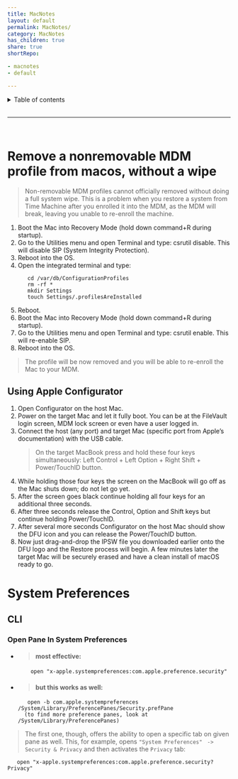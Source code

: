 ```yaml
---
title: MacNotes
layout: default
permalink: MacNotes/
category: MacNotes
has_children: true
share: true
shortRepo:

- macnotes
- default

---
```


<details markdown="block">              
<summary>              
Table of contents              
</summary>              
{: .text-delta }              
1. TOC              
{:toc}              
</details>

<br/>

---

<br/>

# Remove a nonremovable MDM profile from macos, without a wipe

> Non-removable MDM profiles cannot officially removed without doing a full system wipe.
> This is a problem when you restore a system from Time Machine after you enrolled it into the MDM, as the MDM
> will break, leaving you unable to re-enroll the machine.

1. Boot the Mac into Recovery Mode (hold down command+R during startup).
2. Go to the Utilities menu and open Terminal and type: csrutil disable. This will disable SIP (System Integrity Protection).
3. Reboot into the OS.
4. Open the integrated terminal and type:
   ```shell
      cd /var/db/ConfigurationProfiles
      rm -rf *
      mkdir Settings
      touch Settings/.profilesAreInstalled
   ```
5. Reboot.
6. Boot the Mac into Recovery Mode (hold down command+R during startup).
7. Go to the Utilities menu and open Terminal and type: csrutil enable. This will re-enable SIP.
8. Reboot into the OS.

> The profile will be now removed and you will be able to re-enroll the Mac to your MDM.

## Using Apple Configurator

1. Open Configurator on the host Mac.
2. Power on the target Mac and let it fully boot. You can be at the FileVault login screen, MDM lock screen or even have a user logged in.
3. Connect the host (any port) and target Mac (specific port from Apple’s documentation) with the USB cable.
   > On the target MacBook press and hold these four keys simultaneously: Left Control + Left Option + Right Shift + Power/TouchID button.
4. While holding those four keys the screen on the MacBook will go off as the Mac shuts down; do not let go yet.
5. After the screen goes black continue holding all four keys for an additional three seconds.
6. After three seconds release the Control, Option and Shift keys but continue holding Power/TouchID.
7. After several more seconds Configurator on the host Mac should show the DFU icon and you can release the Power/TouchID button.
8. Now just drag-and-drop the IPSW file you downloaded earlier onto the DFU logo and the Restore process will begin. A few minutes later the target Mac will be securely erased and have a clean install of macOS ready to go.

# System Preferences

## CLI

### Open Pane In System Preferences

- > #### most effective:

  ```shell
      open "x-apple.systempreferences:com.apple.preference.security"
  ```

- > #### but this works as well:

  ```shell
     open -b com.apple.systempreferences /System/Library/PreferencePanes/Security.prefPane
    (to find more preference panes, look at /System/Library/PreferencePanes)
  ```

> The first one, though, offers the ability to open a specific tab on given pane as well.
> This, for example, opens `"System Preferences" ` `-> ` `Security & Privacy` and then activates the `Privacy` tab:

```shell
   open "x-apple.systempreferences:com.apple.preference.security?Privacy"
```
